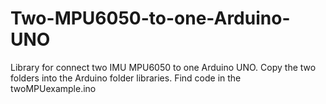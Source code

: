 # Two-MPU6050-to-one-Arduino-UNO
Library for connect two IMU MPU6050 to one Arduino UNO.
Copy the two folders into the Arduino folder libraries.
Find code in the twoMPUexample.ino
